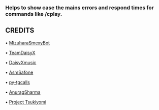 ### Helps to show case the mains errors and respond times for commands like /cplay. 

  ## CREDITS
  
 • [MizuharaSmexyBot](https://github.com/AnuragSharma080/MizuharaSmexyBot)

 • [TeamDaisyX](https://github.com/TeamDaisyX)
 
 • [DaisyXmusic](https://github.com/TeamDaisyX/DaisyXMusic)
 
 • [AsmSafone](https://github.com/AsmSafone)
 
 • [py-tgcalls](https://github.com/MarshalX/tgcalls)
 
 • [AnuragSharma](https://github.com/AnuragSharma080)

 • [Project Tsukiyomi](https://t.me/project_tsukiyomi)
